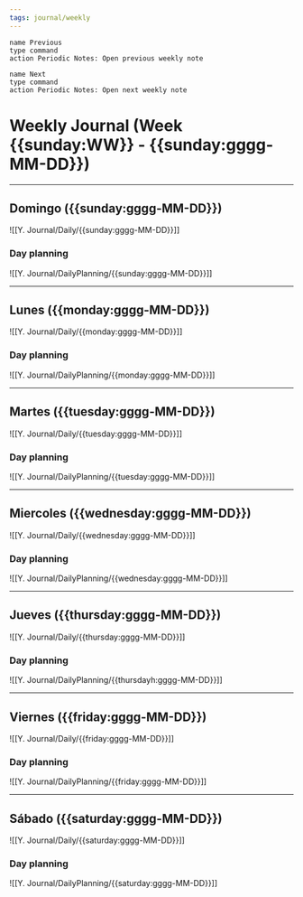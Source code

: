 ```yaml
---
tags: journal/weekly
---
```

```button
name Previous
type command
action Periodic Notes: Open previous weekly note
```
```button
name Next
type command
action Periodic Notes: Open next weekly note
```
# Weekly Journal (Week {{sunday:WW}} - {{sunday:gggg-MM-DD}})

-----
## Domingo ({{sunday:gggg-MM-DD}})
![[Y. Journal/Daily/{{sunday:gggg-MM-DD}}]]
### Day planning
![[Y. Journal/DailyPlanning/{{sunday:gggg-MM-DD}}]]

-----
## Lunes ({{monday:gggg-MM-DD}})
![[Y. Journal/Daily/{{monday:gggg-MM-DD}}]]
### Day planning
![[Y. Journal/DailyPlanning/{{monday:gggg-MM-DD}}]]

-----
## Martes ({{tuesday:gggg-MM-DD}})
![[Y. Journal/Daily/{{tuesday:gggg-MM-DD}}]]
### Day planning
![[Y. Journal/DailyPlanning/{{tuesday:gggg-MM-DD}}]]

-----
## Miercoles ({{wednesday:gggg-MM-DD}})
![[Y. Journal/Daily/{{wednesday:gggg-MM-DD}}]]
### Day planning
![[Y. Journal/DailyPlanning/{{wednesday:gggg-MM-DD}}]]

-----
## Jueves ({{thursday:gggg-MM-DD}})
![[Y. Journal/Daily/{{thursday:gggg-MM-DD}}]]
### Day planning
![[Y. Journal/DailyPlanning/{{thursdayh:gggg-MM-DD}}]]

-----
## Viernes ({{friday:gggg-MM-DD}})
![[Y. Journal/Daily/{{friday:gggg-MM-DD}}]]
### Day planning
![[Y. Journal/DailyPlanning/{{friday:gggg-MM-DD}}]]

-----
## Sábado ({{saturday:gggg-MM-DD}})
![[Y. Journal/Daily/{{saturday:gggg-MM-DD}}]]
### Day planning
![[Y. Journal/DailyPlanning/{{saturday:gggg-MM-DD}}]]
